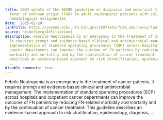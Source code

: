 ```yaml
---
title: 2024 update of the AGIHO guideline on diagnosis and empirical treatment of
  fever of unknown origin (FUO) in adult neutropenic patients with solid tumours and
  hematological malignancies
date: '2025-02-20'
linkTitle: https://pubmed.ncbi.nlm.nih.gov/39973942/?utm_source=curl&utm_medium=rss&utm_campaign=pubmed-2&utm_content=1FakS-2QOkCT8HsMOQP1bCRQ4YzyumYOmxmF0moLsQ3dFB1E9V&fc=20220326224207&ff=20250220170953&v=2.18.0.post9+e462414
source: heidelberg[Affiliation]
description: Febrile Neutropenia is an emergency in the treatment of cancer patients.
  It requires prompt and evidence-based clinical and antimicrobial management. The
  implementation of standard operating procedures (SOP) across hospitals and outpatient
  cancer departments can improve the outcome of FN patients by reducing FN-related
  morbidity and mortality and by the continuation of cancer treatment. This guideline
  describes an evidence-based approach to risk stratification, epidemiology, diagnosis,
  ...
disable_comments: true
---
```

Febrile Neutropenia is an emergency in the treatment of cancer patients. It requires prompt and evidence-based clinical and antimicrobial management. The implementation of standard operating procedures (SOP) across hospitals and outpatient cancer departments can improve the outcome of FN patients by reducing FN-related morbidity and mortality and by the continuation of cancer treatment. This guideline describes an evidence-based approach to risk stratification, epidemiology, diagnosis, ...